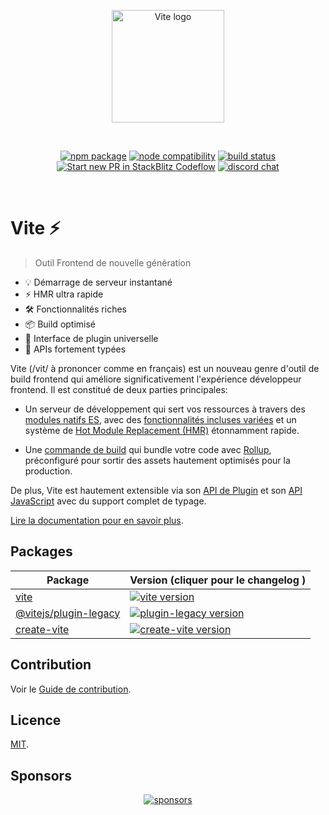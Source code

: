 <p align="center">
  <a href="https://fr.vite.dev" target="_blank" rel="noopener noreferrer">
    <img width="180" src="https://fr.vite.dev/logo.svg" alt="Vite logo">
  </a>
</p>
<br/>
<p align="center">
  <a href="https://npmjs.com/package/vite"><img src="https://img.shields.io/npm/v/vite.svg" alt="npm package"></a>
  <a href="https://nodejs.org/en/about/previous-releases"><img src="https://img.shields.io/node/v/vite.svg" alt="node compatibility"></a>
  <a href="https://github.com/vitejs/vite/actions/workflows/ci.yml"><img src="https://github.com/vitejs/vite/actions/workflows/ci.yml/badge.svg?branch=main" alt="build status"></a>
  <a href="https://pr.new/vitejs/vite"><img src="https://developer.stackblitz.com/img/start_pr_dark_small.svg" alt="Start new PR in StackBlitz Codeflow"></a>
  <a href="https://chat.vite.dev"><img src="https://img.shields.io/badge/chat-discord-blue?style=flat&logo=discord" alt="discord chat"></a>
</p>
<br/>

# Vite ⚡

> Outil Frontend de nouvelle génération

- 💡 Démarrage de serveur instantané
- ⚡️ HMR ultra rapide
- 🛠️ Fonctionnalités riches
- 📦 Build optimisé
- 🔩 Interface de plugin universelle
- 🔑 APIs fortement typées

Vite (/vit/ à prononcer comme en français) est un nouveau genre d'outil de build frontend qui améliore significativement l'expérience développeur frontend. Il est constitué de deux parties principales:

- Un serveur de développement qui sert vos ressources à travers des [modules natifs ES](https://developer.mozilla.org/en-US/docs/Web/JavaScript/Guide/Modules), avec des [fonctionnalités incluses variées](https://fr.vite.dev/guide/features.html) et un système de [Hot Module Replacement (HMR)](https://fr.vite.dev/guide/features.html#hot-module-replacement) étonnamment rapide.

- Une [commande de build](https://fr.vite.dev/guide/build.html) qui bundle votre code avec [Rollup](https://rollupjs.org), préconfiguré pour sortir des assets hautement optimisés pour la production.

De plus, Vite est hautement extensible via son [API de Plugin](https://fr.vite.dev/guide/api-plugin.html) et son [API JavaScript](https://fr.vite.dev/guide/api-javascript.html) avec du support complet de typage.

[Lire la documentation pour en savoir plus](https://fr.vite.dev).

## Packages

| Package                                         | Version (cliquer pour le changelog )                                                                                                    |
| ----------------------------------------------- | :-------------------------------------------------------------------------------------------------------------------------------- |
| [vite](packages/vite)                           | [![vite version](https://img.shields.io/npm/v/vite.svg?label=%20)](packages/vite/CHANGELOG.md)                                    |
| [@vitejs/plugin-legacy](packages/plugin-legacy) | [![plugin-legacy version](https://img.shields.io/npm/v/@vitejs/plugin-legacy.svg?label=%20)](packages/plugin-legacy/CHANGELOG.md) |
| [create-vite](packages/create-vite)             | [![create-vite version](https://img.shields.io/npm/v/create-vite.svg?label=%20)](packages/create-vite/CHANGELOG.md)               |

## Contribution

Voir le [Guide de contribution](CONTRIBUTING.md).

## Licence

[MIT](LICENSE).

## Sponsors

<p align="center">
  <a target="_blank" href="https://github.com/sponsors/yyx990803">
    <img alt="sponsors" src="https://sponsors.vuejs.org/vite.svg?v2">
  </a>
</p>
